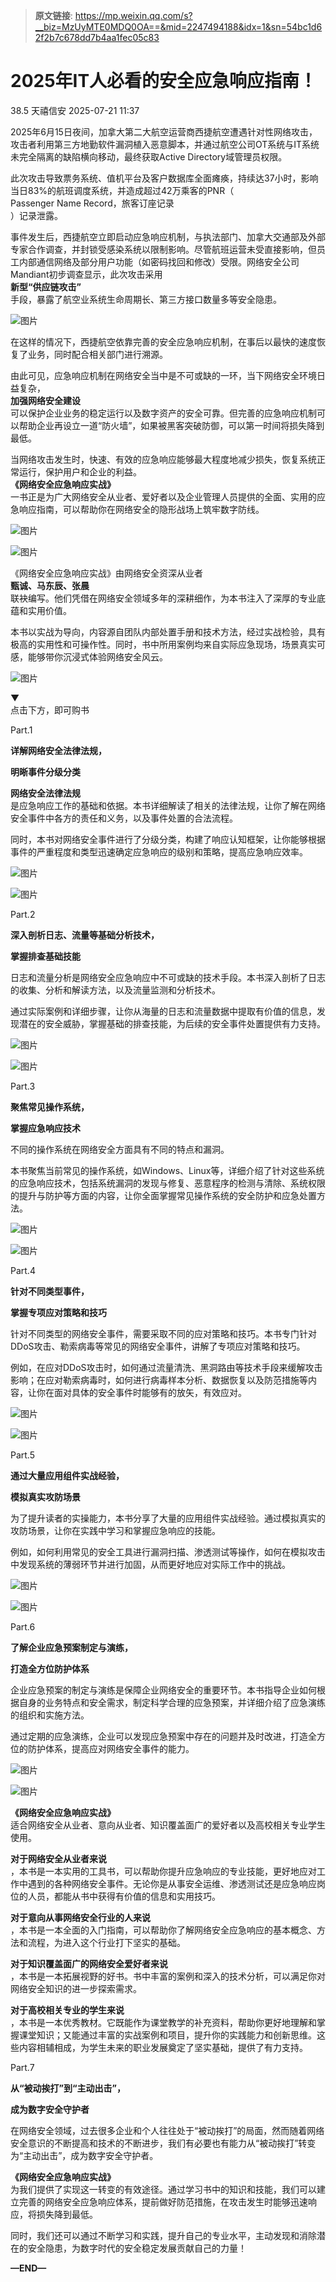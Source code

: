 > **原文链接**: https://mp.weixin.qq.com/s?__biz=MzUyMTE0MDQ0OA==&mid=2247494188&idx=1&sn=54bc1d62f2b7c678dd7b4aa1fec05c83

#  2025年IT人必看的安全应急响应指南！  
38.5  天禧信安   2025-07-21 11:37  
  
2025年6月15日夜间，加拿大第二大航空运营商西捷航空遭遇针对性网络攻击，攻击者利用第三方地勤软件漏洞植入恶意脚本，并通过航空公司OT系统与IT系统未完全隔离的缺陷横向移动，最终获取Active Directory域管理员权限。  
  
  
此次攻击导致票务系统、值机平台及客户数据库全面瘫痪，持续达37小时，影响当日83%的航班调度系统，并造成超过42万乘客的PNR（  
Passenger Name Record，旅客订座记录  
）记录泄露。  
  
  
事件发生后，西捷航空立即启动应急响应机制，与执法部门、加拿大交通部及外部专家合作调查，并封锁受感染系统以限制影响。尽管航班运营未受直接影响，但员工内部通信网络及部分用户功能（如密码找回和修改）受限。网络安全公司Mandiant初步调查显示，此次攻击采用  
**新型“供应链攻击”**  
手段，暴露了航空业系统生命周期长、第三方接口数量多等安全隐患。  
  
![图片](https://mmbiz.qpic.cn/sz_mmbiz_png/iaibvmyz4605PQqwoaI8InicPhCOUrialF31zQj7mVTa5UVlhNs1HymZl2qr5wV8dUg1klLdB5Z5icoH7cD4TwavHzQ/640?wx_fmt=png&randomid=281d1ywv&tp=wxpic&wxfrom=5&wx_lazy=1 "")  
  
  
在这样的情况下，西捷航空依靠完善的安全应急响应机制，在事后以最快的速度恢复了业务，同时配合相关部门进行溯源。  
  
  
由此可见，应急响应机制在网络安全当中是不可或缺的一环，当下网络安全环境日益复杂，  
**加强网络安全建设**  
可以保护企业业务的稳定运行以及数字资产的安全可靠。但完善的应急响应机制可以帮助企业再设立一道“防火墙”，如果被黑客突破防御，可以第一时间将损失降到最低。  
  
  
当网络攻击发生时，快速、有效的应急响应能够最大程度地减少损失，恢复系统正常运行，保护用户和企业的利益。  
**《网络安全应急响应实战》**  
一书正是为广大网络安全从业者、爱好者以及企业管理人员提供的全面、实用的应急响应指南，可以帮助你在网络安全的隐形战场上筑牢数字防线。  
  
![图片](https://mmbiz.qpic.cn/sz_mmbiz_png/iaibvmyz4605PQqwoaI8InicPhCOUrialF31g86vxP0TDCQ70GdoUt8hSialLTlLGLlqQVvZZhtzA22OBN0j1odCctA/640?wx_fmt=png&randomid=wh3tztt6&tp=wxpic&wxfrom=5&wx_lazy=1 "")  
  
![图片](https://mmbiz.qpic.cn/sz_mmbiz_png/iaibvmyz4605PQqwoaI8InicPhCOUrialF31lTRbPOWR7VmlxeBxxm5SLXnfzDsy2ZXM2iadtfIiajmXkH7FcRayaAHw/640?wx_fmt=png&randomid=x5fna209&tp=wxpic&wxfrom=5&wx_lazy=1 "")  
  
  
《网络安全应急响应实战》由网络安全资深从业者  
**甄诚、马东辰、张晨**  
联袂编写。他们凭借在网络安全领域多年的深耕细作，为本书注入了深厚的专业底蕴和实用价值。  
  
  
本书以实战为导向，内容源自团队内部处置手册和技术方法，经过实战检验，具有极高的实用性和可操作性。同时，书中所用案例均来自实际应急现场，场景真实可感，能够带你沉浸式体验网络安全风云。  
  
![图片](https://mmbiz.qpic.cn/sz_mmbiz_png/iaibvmyz4605PQqwoaI8InicPhCOUrialF31RhNAKgBoXPWuW8rHjReceTluibQaWZ2EGKkYGGEjKNEvuv7Ee4EUs8g/640?wx_fmt=png&randomid=iqutk9ah&tp=wxpic&wxfrom=5&wx_lazy=1 "")  
  
▼  
点击下方，即可购书  
  
  
  
Part.1  
  
  
**详解网络安全法律法规，**  
  
**明晰事件分级分类**  
  
  
**网络安全法律法规**  
是应急响应工作的基础和依据。本书详细解读了相关的法律法规，让你了解在网络安全事件中各方的责任和义务，以及事件处置的合法流程。  
  
  
同时，本书对网络安全事件进行了分级分类，构建了响应认知框架，让你能够根据事件的严重程度和类型迅速确定应急响应的级别和策略，提高应急响应效率。  
  
![图片](https://mmbiz.qpic.cn/sz_mmbiz_png/iaibvmyz4605PQqwoaI8InicPhCOUrialF31qXXibnyd6Dd0zgIuSicYRS4W1uLpPXibPI03RISrGSZqghniaV8KXYwYgg/640?wx_fmt=png&randomid=uzw12f4k&tp=wxpic&wxfrom=5&wx_lazy=1 "")  
  
![图片](https://mmbiz.qpic.cn/sz_mmbiz_png/iaibvmyz4605PQqwoaI8InicPhCOUrialF3166rp7UG3EK2pDuqhPicwMibW9YyhRK5YK6g3Rg7YxnucS57iadTjpt4Gg/640?wx_fmt=png&randomid=c5bjgeq4&tp=wxpic&wxfrom=5&wx_lazy=1 "")  
  
Part.2  
  
  
**深入剖析日志、流量等基础分析技术，**  
  
**掌握排查基础技能**  
  
  
日志和流量分析是网络安全应急响应中不可或缺的技术手段。本书深入剖析了日志的收集、分析和解读方法，以及流量监测和分析技术。  
  
  
通过实际案例和详细步骤，让你从海量的日志和流量数据中提取有价值的信息，发现潜在的安全威胁，掌握基础的排查技能，为后续的安全事件处置提供有力支持。  
  
![图片](https://mmbiz.qpic.cn/sz_mmbiz_png/iaibvmyz4605PQqwoaI8InicPhCOUrialF31GpRjKvTe6zQsDsxEKiaJsM7Tfu1LVrKbLO4cYAFurQWG5pMUKTC56CQ/640?wx_fmt=png&randomid=a5xmujfo&tp=wxpic&wxfrom=5&wx_lazy=1 "")  
  
![图片](https://mmbiz.qpic.cn/sz_mmbiz_png/iaibvmyz4605PQqwoaI8InicPhCOUrialF31PaltvOV24Gga4iabe4NjNGZGtAYoI2fJIBFQx2eDVtSjiavoScHm2Lww/640?wx_fmt=png&randomid=31bzf9o1&tp=wxpic&wxfrom=5&wx_lazy=1 "")  
  
  
Part.3  
  
  
**聚焦常见操作系统，**  
  
**掌握应急响应技术**  
  
  
不同的操作系统在网络安全方面具有不同的特点和漏洞。  
  
  
本书聚焦当前常见的操作系统，如Windows、Linux等，详细介绍了针对这些系统的应急响应技术，包括系统漏洞的发现与修复、恶意程序的检测与清除、系统权限的提升与防护等方面的内容，让你全面掌握常见操作系统的安全防护和应急处置方法。  
  
![图片](https://mmbiz.qpic.cn/sz_mmbiz_png/iaibvmyz4605PQqwoaI8InicPhCOUrialF318tHR2Rrndu97RzfRAbPuzCQA2XEcerNER8p2PFqmB5icZIEdT0vIACA/640?wx_fmt=png&randomid=92ure8bt&tp=wxpic&wxfrom=5&wx_lazy=1 "")  
  
![图片](https://mmbiz.qpic.cn/sz_mmbiz_png/iaibvmyz4605PQqwoaI8InicPhCOUrialF31pWPlbHibSp4aPia2uSSl1fKRYiaTQ5rGuJ6o3als43p6f6CsCIcxibXYLg/640?wx_fmt=png&randomid=cllb1d4m&tp=wxpic&wxfrom=5&wx_lazy=1 "")  
  
  
Part.4  
  
  
**针对不同类型事件，**  
  
**掌握专项应对策略和技巧**  
  
  
针对不同类型的网络安全事件，需要采取不同的应对策略和技巧。本书专门针对DDoS攻击、勒索病毒等常见的网络安全事件，讲解了专项应对策略和技巧。  
  
  
例如，在应对DDoS攻击时，如何通过流量清洗、黑洞路由等技术手段来缓解攻击影响；在应对勒索病毒时，如何进行病毒样本分析、数据恢复以及防范措施等内容，让你在面对具体的安全事件时能够有的放矢，有效应对。  
  
![图片](https://mmbiz.qpic.cn/sz_mmbiz_png/iaibvmyz4605PQqwoaI8InicPhCOUrialF314QUotVl1DQblianemYQUJlQts89TvrMVu2Wt4BSOUjcGibFE7ibAiaT2Jg/640?wx_fmt=png&randomid=m0k67n4f&tp=wxpic&wxfrom=5&wx_lazy=1 "")  
  
![图片](https://mmbiz.qpic.cn/sz_mmbiz_png/iaibvmyz4605PQqwoaI8InicPhCOUrialF31arkXxbl6yrHqcOA6JX2Tv8dsw0QQHOYgyl5OmtGO8XtueR3KULQoOw/640?wx_fmt=png&randomid=kmfo3uye&tp=wxpic&wxfrom=5&wx_lazy=1 "")  
  
  
Part.5  
  
  
**通过大量应用组件实战经验，**  
  
**模拟真实攻防场景**  
  
  
为了提升读者的实操能力，本书分享了大量的应用组件实战经验。通过模拟真实的攻防场景，让你在实践中学习和掌握应急响应的技能。  
  
  
例如，如何利用常见的安全工具进行漏洞扫描、渗透测试等操作，如何在模拟攻击中发现系统的薄弱环节并进行加固，从而更好地应对实际工作中的挑战。  
  
![图片](https://mmbiz.qpic.cn/sz_mmbiz_png/iaibvmyz4605PQqwoaI8InicPhCOUrialF31dQ05nSZLB3v1XqvicicfC1XTIoMcRERsBHEtbJcvrA3J9Z6MWMLicRNQg/640?wx_fmt=png&randomid=tuh2cy17&tp=wxpic&wxfrom=5&wx_lazy=1 "")  
  
![图片](https://mmbiz.qpic.cn/sz_mmbiz_png/iaibvmyz4605PQqwoaI8InicPhCOUrialF31v4PJHBwFdwG6tLlK0ibYNzEldayTh7l5Yibu9iaictayy6F0iaYd2EttvLQ/640?wx_fmt=png&randomid=c5suykka&tp=wxpic&wxfrom=5&wx_lazy=1 "")  
  
  
Part.6  
  
  
**了解企业应急预案制定与演练，**  
  
**打造全方位防护体系**  
  
  
企业应急预案的制定与演练是保障企业网络安全的重要环节。本书指导企业如何根据自身的业务特点和安全需求，制定科学合理的应急预案，并详细介绍了应急演练的组织和实施方法。  
  
  
通过定期的应急演练，企业可以发现应急预案中存在的问题并及时改进，打造全方位的防护体系，提高应对网络安全事件的能力。  
  
![图片](https://mmbiz.qpic.cn/sz_mmbiz_png/iaibvmyz4605PQqwoaI8InicPhCOUrialF31mHicT8W7gmdj59miaYlPfVrcGtvYt2Fh7DUibM3uzHRy60RC1SI6YUMwg/640?wx_fmt=png&randomid=hw3uph08&tp=wxpic&wxfrom=5&wx_lazy=1 "")  
  
![图片](https://mmbiz.qpic.cn/sz_mmbiz_png/iaibvmyz4605PQqwoaI8InicPhCOUrialF313ryUYia2pATr4IKUT4HsYHSVO6F5Ln6yibloWF4gG19d2s2ykoN81BtQ/640?wx_fmt=png&randomid=oqa9gkc3&tp=wxpic&wxfrom=5&wx_lazy=1 "")  
  
  
**《网络安全应急响应实战》**  
适合网络安全从业者、意向从业者、知识覆盖面广的爱好者以及高校相关专业学生使用。  
  
  
**对于网络安全从业者来说**  
，本书是一本实用的工具书，可以帮助你提升应急响应的专业技能，更好地应对工作中遇到的各种网络安全事件。无论你是从事安全运维、渗透测试还是应急响应岗位的人员，都能从书中获得有价值的信息和实用技巧。  
  
  
**对于意向从事网络安全行业的人来说**  
，本书是一本全面的入门指南，可以帮助你了解网络安全应急响应的基本概念、方法和流程，为进入这个行业打下坚实的基础。  
  
  
**对于知识覆盖面广的网络安全爱好者来说**  
，本书是一本拓展视野的好书。书中丰富的案例和深入的技术分析，可以满足你对网络安全知识的进一步探索需求。  
  
  
**对于高校相关专业的学生来说**  
，本书是一本优秀教材。它既能作为课堂教学的补充资料，帮助你更好地理解和掌握课堂知识；又能通过丰富的实战案例和项目，提升你的实践能力和创新思维。这些内容相辅相成，为学生未来的职业发展奠定了坚实基础，提供了有力支持。  
  
  
Part.7  
  
  
**从“被动挨打”到“主动出击”，**  
  
**成为数字安全守护者**  
  
  
在网络安全领域，过去很多企业和个人往往处于“被动挨打”的局面，然而随着网络安全意识的不断提高和技术的不断进步，我们有必要也有能力从“被动挨打”转变为“主动出击”，成为数字安全守护者。  
  
  
**《网络安全应急响应实战》**  
为我们提供了实现这一转变的有效途径。通过学习书中的知识和技能，我们可以建立完善的网络安全应急响应体系，提前做好防范措施，在攻击发生时能够迅速响应，将损失降到最低。  
  
  
同时，我们还可以通过不断学习和实践，提升自己的专业水平，主动发现和消除潜在的安全隐患，为数字时代的安全稳定发展贡献自己的力量！  
  
  
  
**—END—**  
  
